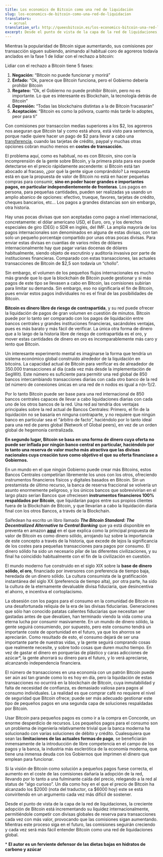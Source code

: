 ```yaml
---
title: Los economics de Bitcoin como una red de liquidación
slug: los-economics-de-bitcoin-como-una-red-de-liquidacion
translators:
  - acrual
translation_url: http://queesbitcoin.es/los-economics-bitcoin-una-red-liquidacion/
excerpt: Desde el punto de vista de la capa de la red de liquidaciones, la creciente adopción de Bitcoin está incrementando su liquidez internacionalmente, permitiéndole competir con divisas globales de reserva para transacciones cada vez con más valor, provocando que las comisiones sigan aumentando.
---
```


Mientras la popularidad de Bitcoin sigue aumentando, sus comisiones por transacción siguen subiendo, animando al habitual coro de agoreros todavía anclados en la fase 1 de lidiar con el rechazo a bitcoin:

Lidiar con el rechazo a Bitcoin tiene 5 fases:

1.  **Negación:** “Bitcoin no puede funcionar y morirá”
2.  **Enfado:** “Ok, parece que Bitcoin funciona, pero el Gobierno debería prohibir Bitcoin
3.  **Regateo:** “Ok, el Gobierno no puede prohibir Bitcoin, pero no es importante. Lo que es interesante es Blockchain, la tecnología detrás de Bitcoin”
4.  **Depresión:** “Todas las blockchains distintas a la de Bitcoin fracasarán”
5.  **Aceptación:** “Bitcoin es como la pólvora, cuanto más tarde lo adoptes, peor para ti”

Con comisiones por transaccíon medias superiores a los $2, los agoreros nos aseguran que Bitcoin tal y como está ahora, está visto para sentencia, porque nadie quiere hacer un pago de $2 para llevar a cabo una [transferencia](http://queesbitcoin.es/bitcoin-para-el-comercio-internacional/), cuando las tarjetas de crédito, paypal y muchas otras opciones cobran mucho menos en **costes de transacción.**

El problema aquí, como es habitual, no es con Bitcoin, sino con la incomprensión de la gente sobre Bitcoin, y la primera pista para eso puede detectarse en el precio rápidamente ascendente: si Bitcoin está tan abocado al fracaso, ¿por qué la gente sigue comprándolo? La respuesta está en que la propuesta de valor de Bitcoin no está en hacer pequeñas compras para consumir, **sino en poder hacer grandes e importantes pagos, en particular independientemente de fronteras**. Los pagos en persona, para pequeñas cantidades, pueden ser realizadas ya usando un amplio abanico de opciones: efectivo, trueque, favores, tarjetas de crédito, cheques bancarios, etc… Los pagos a grandes distancias son sin embargo, otra historia.

Hay unas pocas divisas que son aceptadas como pago a nivel internacional, concretamente: el dólar americano USD, el Euro, oro, y los derechos especiales de giro (DEG) o SDR en inglés, del IMF. La amplia mayoría de los pagos internacionales son denominados en alguna de estas divisas, con tan solo un pequeño porcentaje compartido por unas otras pocas divisas. Para enviar estas divisas en cuantías de varios miles de dólares internacionalmente hay que pagar varias docenas de dólares habitualmente, siendo objeto de escrutinio y auditoría invasiva por parte de instituciones financieras. Comparado con estas transacciones, las actuales transacciones de Bitcoin de $2,5 son todavía un “chollo”.

Sin embargo, el volumen de los pequeños flujos internacionales es mucho más grande que lo que la blockchain de Bitcoin puede gestionar y si más pagos de este tipo se llevasen a cabo en Bitcoin, las comisiones subirían para limitar su demanda. Sin embargo, eso no significaría el fin de Bitcoin, pues envíar estos pagos individuales no es el final de las posibilidades de Bitcoin.

**Bitcoin es dinero libre de riesgo de contrapartida**, y su red puede ofrecer la liquidación de pagos de gran volumen en cuestión de minutos. Bitcoin puede por lo tanto ser comparado con los pagos de liquidación entre bancos centrales y grandes instituciones financieras, sacándoles ventajas, pues es más barato y más fácil de verificar. La única otra forma de dinero que a lo largo de la historia libre de riesgo de contrapartida es el oro, y mover estas cantidades de dinero en oro es incomparablemente más caro y lento que Bitcoin.

Un interesante experimento mental es imaginarse la forma que tendría un sistema económico global construido alrededor de la liquidación en bitcoins. La capacidad actual de Bitcoin para verificar es de alreadedor de 350.000 transacciones al día (cada vez más desde la implementación de SegWit). Este número es suficiente para permitir una red global de 850 bancos intercambiando transacciones diarias con cada otro banco de la red (el número de conexiones únicas en una red de n nodos es igual a n(n-1)/2.

Por lo tanto Bitcoin puede ser base para una red internacional de 850 bancos centrales capaces de llevar a cabo liquidaciones diarias con cada uno de los otros bancos de la red. Una red así tendría dos ventajas principales sobre la red actual de Bancos Centrales: Primero, el fin de la liquidación no se basaría en ninguna contraparte, y no requiere que ningún banco en particular sea el “árbitro de facto”, haciéndolo por lo tanto ideal para una red de pares global (Network of Global peers), en vez de un orden global de hegemonía centralizada.

**En segundo lugar, Bitcoin se basa en una forma de dinero cuya oferta no puede ser inflada por ningún banco central en particular, haciéndolo por lo tanto una reserva de valor mucho más atractiva que las divisas nacionales cuya creación tuvo como objetivo el que su oferta financiase a Gobiernos.**

En un mundo en el que ningún Gobierno puede crear más Bitcoins, estos Bancos Centrales competirían libremente los unos con los otros, ofreciendo instrumentos financieros físicos y digitales basados en Bitcoin. Sin un prestamista de último recurso, la banca de reserva fraccional se volvería un asunto enormemente peligroso, y los únicos bancos que sobrevivirían en el largo plazo serían Bancos que ofreciesen **instrumentos financieros 100% respaldados por Bitcoin**, que liquidarían pagos entre sus propios clientes fuera de la Blockchain de Bitcoin, y que llevarían a cabo la liquidación diaria final con los otros Bancos, a través de la Blockchain.

Saifedean ha escrito un libro llamado _**The Bitcoin Standard: The Decentralized Alternative to Central Banking**_ que ya está disponible en preventa en amazon [**aquí**](https://www.amazon.com/Bitcoin-Standard-Decentralized-Alternative-Central/dp/1119473861/) en el que explica como la principal propuesta de valor de Bitcoin es como dinero sólido, arrojando luz sobre la importancia de este concepto a través de la historia, que excede de lejos la significancia de los costes para pequeñas transacciones para pagos por consumo. El dinero sólido ha sido un necesario pilar de las diferentes civilizaciones, y su final ha coincidido habitualmente con el fin de la civilización en cuestión.

El mundo moderno fue construido en el siglo XIX sobre la **base de dinero sólido, el oro**, financiado por inversores con preferencia de tiempo baja, heredada de un dinero sólido. La cultura consumista de la gratificación instantánea del siglo XX (preferencia de tiempo alta), por otra parte, ha sido la cultura de la eternamente devaluable divisa fiduciaria, que desincentiva el ahorro, e incentiva el cortoplacismo.

La obsesión con los pagos para el consumo en la comunidad de Bitcoin es una desafortunada reliquia de la era de las divisas fiduciarias. Generaciones que sólo han conocido patatas calientes fiduciarias que necesitan ser gastadas antes de que devalúen, han terminado viendo la vida como una eterna lucha por consumir masivamente. En un mundo de dinero sólido, la gente seguirá consumiendo, por supuesto, pero este consumo tendrá un importante coste de oportunidad en el futuro, ya que los ahorros se apreciarán. Como resultado de esto, el consumo dejará de ser una importante parte de nuestras vidas, y la gente seguirá comprando cosas que realmente necesite, y sobre todo cosas que duren mucho tiempo. En vez de gastar el dinero en porquerías de plástico y caras adicciones de azúcar\*, la gente ahorrará su dinero para el futuro, y lo verá apreciarse, alcanzando independencia financiera.

El número de transacciones en una economía con un patrón Bitcoin puede ser aún así tan grande como lo es hoy en día, pero la liquidación de estas transacciones no ocurrirá en la blockchain de Bitcoin, cuya inmutabilidad y falta de necesidad de confianza, es demasiado valiosa para pagos al consumo individuales. La realidad es que comprar café no requiere el nivel de seguridad que Bitcoin ofrece; puede ser más adecuado gestionar este tipo de pequeños pagos en una segunda capa de soluciones respaldadas por Bitcoin.

Usar Bitcoin para pequeños pagos es como ir a la compra en Concorde, un enorme desperdicio de recursos. Los pequeños pagos para el consumo son un problema de ingeniería relativamente trivial que la banca moderna ha solucionado con varias soluciones de débito y crédito. Cualesquiera que sean las **limitaciones de las actuales formas de pago**, se beneficiarán inmensamente de la introducción de libre competencia en el campo de los pagos y la banca, la industria más esclerótica de la economía moderna, que tiene una inmensa deuda con los Gobiernos que imprimen el dinero que emplean para funcionar.

Si la visión de Bitcoin como solución a pequeños pagos fuese correcta, el aumento en el coste de las comisiones dañaría la adopción de la red, llevando por lo tanto a una fulminante caída del precio, relegando a la red al status de “algo curioso”. Un día como hoy en el que el precio de Bitcoin ha alcanzado los $2000 (nota del traductor, ca $6000 hoy) este se está conviritendo en un argumento cada vez más difícil de sostener.

Desde el punto de vista de la capa de la red de liquidaciones, la creciente adopción de Bitcoin está incrementando su liquidez internacionalmente, permitiéndole competir con divisas globales de reserva para transacciones cada vez con más valor, provocando que las comisiones sigan aumentando. Mientras este proceso siga en el futuro, las comisiones seguirán creciendo y cada vez será más fácil entender Bitcoin como una red de liquidaciones global.

\* **El autor es un ferviente defensor de las dietas bajas en hidratos de carbono y azúcar**
